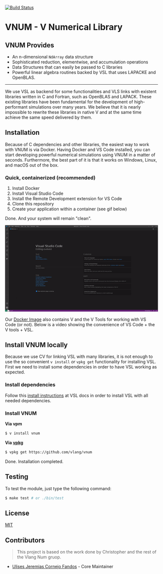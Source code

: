 [![Build Status](https://github.com/vlang/vnum/workflows/CI/badge.svg)](https://github.com/vlang/vnum/commits/master)

# VNUM - V Numerical Library

## VNUM Provides

- An n-dimensional `NdArray` data structure
- Sophisticated reduction, elementwise, and accumulation operations
- Data Structures that can easily be passed to C libraries
- Powerful linear algebra routines backed by VSL that uses LAPACKE and OpenBLAS.

* * *

We use VSL as backend for some functionalities and VLS links with existent libraries written in C and Fortran, such as OpenBLAS and LAPACK. These existing libraries have been fundamental for the development of high-performant simulations over many years. We believe that it is nearly impossible to rewrite these libraries in native V and at the same time achieve the same speed delivered by them.

## Installation

Because of C dependencies and other libraries, the easiest way to work with VNUM is via Docker. Having Docker and VS Code installed, you can start developing powerful numerical simulations using VNUM in a matter of seconds. Furthermore, the best part of it is that it works on Windows, Linux, and macOS out of the box.

### Quick, containerized (recommended)

1. Install Docker
2. Install Visual Studio Code
3. Install the Remote Development extension for VS Code
4. Clone this repository
5. Create your application within a container (see gif below)

Done. And your system will remain "clean".

![](static/vscode-open-in-container.gif)

Our [Docker Image](https://hub.docker.com/repository/docker/vsl/vsl) also contains V and the V Tools for working with VS Code (or not). Below is a video showing the convenience of VS Code + the V tools + VSL.

## Install VNUM locally

Because we use CV for linking VSL with many libraries, it is not enough to use the so convenient `v install` _or_ `vpkg get` functionality for installing VSL. First we need to install some dependencies in order to have VSL working as expected.

### Install dependencies

Follow this [install instructions](https://github.com/vlang/vsl#install-vsl-locally) at VSL docs in order to install VSL with all needed dependencies.

### Install VNUM

**Via vpm**

```sh
$ v install vnum
```

**Via [vpkg](https://github.com/v-pkg/vpkg)**

```sh
$ vpkg get https://github.com/vlang/vnum
```

Done. Installation completed.

## Testing

To test the module, just type the following command:

```sh
$ make test # or ./bin/test
```

## License

[MIT](LICENSE)

## Contributors

> This project is based on the work done by Christopher and the rest of the Vlang Num gruop.
> 
- [Ulises Jeremias Cornejo Fandos](https://github.com/ulises-jeremias) - Core Maintainer
